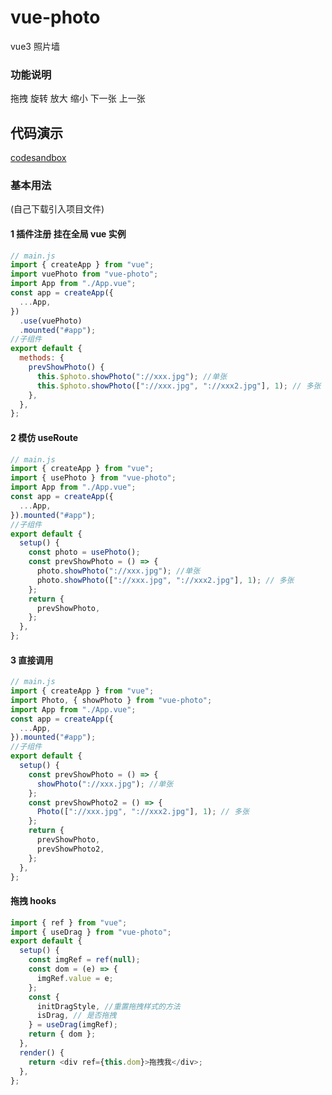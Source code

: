 # vue-photo

vue3 照片墙

### 功能说明

拖拽 旋转 放大 缩小 下一张 上一张

## 代码演示

[codesandbox](hhttps://codesandbox.io/s/optimistic-chebyshev-nqry9?file=/src/App.vue)

### 基本用法

(自己下载引入项目文件)

#### 1 插件注册 挂在全局 vue 实例

```js
// main.js
import { createApp } from "vue";
import vuePhoto from "vue-photo";
import App from "./App.vue";
const app = createApp({
  ...App,
})
  .use(vuePhoto)
  .mounted("#app");
//子组件
export default {
  methods: {
    prevShowPhoto() {
      this.$photo.showPhoto("://xxx.jpg"); //单张
      this.$photo.showPhoto(["://xxx.jpg", "://xxx2.jpg"], 1); // 多张
    },
  },
};
```

#### 2 模仿 useRoute

```js
// main.js
import { createApp } from "vue";
import { usePhoto } from "vue-photo";
import App from "./App.vue";
const app = createApp({
  ...App,
}).mounted("#app");
//子组件
export default {
  setup() {
    const photo = usePhoto();
    const prevShowPhoto = () => {
      photo.showPhoto("://xxx.jpg"); //单张
      photo.showPhoto(["://xxx.jpg", "://xxx2.jpg"], 1); // 多张
    };
    return {
      prevShowPhoto,
    };
  },
};
```

#### 3 直接调用

```js
// main.js
import { createApp } from "vue";
import Photo, { showPhoto } from "vue-photo";
import App from "./App.vue";
const app = createApp({
  ...App,
}).mounted("#app");
//子组件
export default {
  setup() {
    const prevShowPhoto = () => {
      showPhoto("://xxx.jpg"); //单张
    };
    const prevShowPhoto2 = () => {
      Photo(["://xxx.jpg", "://xxx2.jpg"], 1); // 多张
    };
    return {
      prevShowPhoto,
      prevShowPhoto2,
    };
  },
};
```

#### 拖拽 hooks

```js
import { ref } from "vue";
import { useDrag } from "vue-photo";
export default {
  setup() {
    const imgRef = ref(null);
    const dom = (e) => {
      imgRef.value = e;
    };
    const {
      initDragStyle, //重置拖拽样式的方法
      isDrag, // 是否拖拽
    } = useDrag(imgRef);
    return { dom };
  },
  render() {
    return <div ref={this.dom}>拖拽我</div>;
  },
};
```
